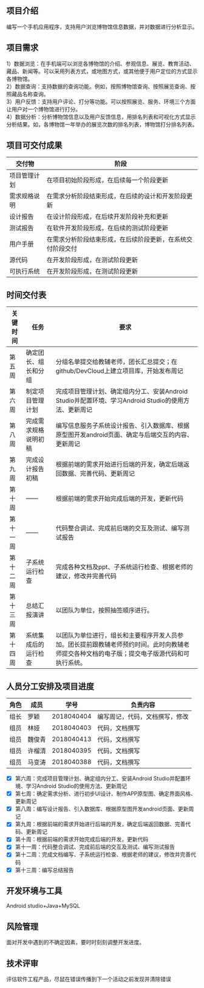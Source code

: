 ##  项目介绍
编写一个手机应用程序，支持用户浏览博物馆信息数据，并对数据进行分析显示。 
## 项目需求
1）数据浏览：在手机端可以浏览各博物馆的介绍、参观信息、展览、教育活动、藏品、新闻等。可以采用列表方式，或地图方式，或其他便于用户定位的方式显示各博物馆。  
2）数据查询：支持数据的查询功能。例如，按照博物馆查询、按照展览查询、按照藏品名称查询。  
3）用户反馈：支持用户评论、打分等功能。可以按照展览、服务、环境三个方面让用户对一个博物馆进行打分。  
4）数据分析：分析博物馆信息以及用户反馈信息，用排名列表和可视化方式显示分析结果。如，各博物馆一年举办的展览次数的排名列表，博物馆打分排名列表。
##  项目可交付成果

交付物   |    阶段
---|---
项目管理计划|在项目初始阶段形成，在后续每一个阶段更新
需求规格说明 	|在需求分析阶段结束形成，在后续的设计和开发阶段更新
设计报告 	|在设计阶段形成，在后续开发阶段补充和更新
测试报告 	|在软件开发阶段形成，在后续的测试阶段更新
用户手册 	|在需求分析阶段结束形成，在后续阶段更新，在系统交付阶段交付
源代码 	|在开发阶段形成，在测试阶段更新
可执行系统| 	在开发阶段形成，在测试阶段更新
## 时间交付表

关键时间| 任务|要求
---|---|---
第五周|	确定团长、组长和分组	|分组名单提交给教辅老师，团长汇总提交；在github/DevCloud上建立项目库，开始发布周记
第六周|	制定项目管理计划|	完成项目管理计划、确定组内分工、安装Android Studio并配置环境、学习Android Studio的使用方法、更新周记
第八周|	完成需求规格说明初稿|编写信息服务子系统设计报告、引入数据库、根据原型图开发android页面、确定与后端交互的内容、更新周记
第九周|	完成设计报告初稿|	根据前端的需求开始进行后端的开发，确定后端返回数据、完善代码、更新周记
第十周| ——| 根据前端的需求开始完成后端的开发，更新代码
第十一周| ——| 代码整合调试、完成前后端的交互及测试、编写测试报告
第十二周|	子系统运行检查|	完成各种文档及ppt、子系统运行检查、根据老师的建议，修改并完善代码
第十三周|	总结汇报演讲|	以团队为单位，按照抽签顺序进行。
第十四周|	系统集成后的运行检查|	以团队为单位进行，组长和主要程序开发人员参加。团长提前跟教辅老师预约时间。此时向教辅老师提交各种文档的电子版；提交电子版源代码和可执行系统。



## 人员分工安排及项目进度


 

角色 | 成员 |学号|负责内容
---|---|---|---
组长|罗颖|2018040404|编写周记，代码，文档撰写，修改
组员|林娅|2018040403|代码，文档撰写
组员|魏俊青|2018040413|代码，文档撰写
组员|许榴清|2018040395|代码，文档撰写
组员|马变涛|2018040388|代码，文档撰写
- [x] 第六周：完成项目管理计划、确定组内分工、安装Android Studio并配置环境、学习Android Studio的使用方法、更新周记
- [x] 第七周：确定需求分析、进行初步UI设计、制作APP原型图、确定界面风格、更新周记
- [x] 第八周：编写设计报告、引入数据库、根据原型图开发android页面、更新周记
- [x] 第九周：根据前端的需求开始进行后端的开发，确定后端返回数据、完善代码、更新周记
- [x] 第十周：根据前端的需求开始完成后端的开发，更新代码
- [x] 第十一周：代码整合调试、完成前后端的交互及测试、编写测试报告
- [x] 第十二周：完成文档编写、子系统运行检查、根据老师的建议，修改并完善代码
- [x] 第十三周：编写总结报告
## 开发环境与工具
Android studio+Java+MySQL
## 风险管理
面对开发中遇到的不确定因素，要时时刻刻调整开发进度。
## 技术评审
评估软件工程产品，尽鼠在错误传播到下一个活动之前发现并清除错误

